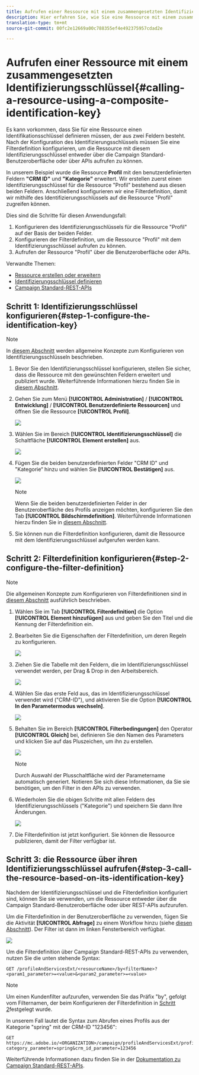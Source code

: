 ```yaml
---
title: Aufrufen einer Ressource mit einem zusammengesetzten Identifizierungsschlüssel
description: Hier erfahren Sie, wie Sie eine Ressource mit einem zusammengesetzten Identifizierungsschlüssel aufrufen.
translation-type: tm+mt
source-git-commit: 00fc2e12669a00c788355ef4e492375957cdad2e

---
```



# Aufrufen einer Ressource mit einem zusammengesetzten Identifizierungsschlüssel{#calling-a-resource-using-a-composite-identification-key}

Es kann vorkommen, dass Sie für eine Ressource einen Identifikationsschlüssel definieren müssen, der aus zwei Feldern besteht. Nach der Konfiguration des Identifizierungsschlüssels müssen Sie eine Filterdefinition konfigurieren, um die Ressource mit diesem Identifizierungsschlüssel entweder über die Campaign Standard-Benutzeroberfläche oder über APIs aufrufen zu können.

In unserem Beispiel wurde die Ressource **Profil** mit den benutzerdefinierten Feldern **"CRM ID"** und **"Kategorie"** erweitert. Wir erstellen zuerst einen Identifizierungsschlüssel für die Ressource "Profil" bestehend aus diesen beiden Feldern. Anschließend konfigurieren wir eine Filterdefinition, damit wir mithilfe des Identifizierungsschlüssels auf die Ressource "Profil" zugreifen können.

Dies sind die Schritte für diesen Anwendungsfall:

1. Konfigurieren des Identifizierungsschlüssels für die Ressource "Profil" auf der Basis der beiden Felder.
1. Konfigurieren der Filterdefinition, um die Ressource "Profil" mit dem Identifizierungsschlüssel aufrufen zu können.
1. Aufrufen der Ressource "Profil" über die Benutzeroberfläche oder APIs.

Verwandte Themen:

* [Ressource erstellen oder erweitern](../../developing/using/creating-or-extending-the-resource.md)
* [Identifizierungsschlüssel definieren ](../../developing/using/configuring-the-resource-s-data-structure.md#defining-identification-keys)
* [Campaign Standard-REST-APIs](https://final-docs.campaign.adobe.com/doc/standard/en/api/ACS_API.html)

## Schritt 1: Identifizierungsschlüssel konfigurieren{#step-1-configure-the-identification-key}

>[!NOTE]
> In [diesem Abschnitt](../../developing/using/configuring-the-resource-s-data-structure.md#defining-identification-keys) werden allgemeine Konzepte zum Konfigurieren von Identifizierungsschlüsseln beschrieben.

1. Bevor Sie den Identifizierungsschlüssel konfigurieren, stellen Sie sicher, dass die Ressource mit den gewünschten Feldern erweitert und publiziert wurde. Weiterführende Informationen hierzu finden Sie in [diesem Abschnitt](../../developing/using/creating-or-extending-the-resource.md).

1. Gehen Sie zum Menü **[!UICONTROL Administration]** / **[!UICONTROL Entwicklung]** / **[!UICONTROL Benutzerdefinierte Ressourcen]** und öffnen Sie die Ressource **[!UICONTROL Profil]**.

   ![](assets/uc_idkey1.png)

1. Wählen Sie im Bereich **[!UICONTROL Identifizierungsschlüssel]** die Schaltfläche **[!UICONTROL Element erstellen]** aus.

   ![](assets/uc_idkey2.png)

1. Fügen Sie die beiden benutzerdefinierten Felder "CRM ID" und "Kategorie“ hinzu und wählen Sie **[!UICONTROL Bestätigen]** aus.

   ![](assets/uc_idkey3.png)

   >[!NOTE]
   > Wenn Sie die beiden benutzerdefinierten Felder in der Benutzeroberfläche des Profils anzeigen möchten, konfigurieren Sie den Tab **[!UICONTROL Bildschirmdefinition]**. Weiterführende Informationen hierzu finden Sie in [diesem Abschnitt](../../developing/using/configuring-the-screen-definition.md).

1. Sie können nun die Filterdefinition konfigurieren, damit die Ressource mit dem Identifizierungsschlüssel aufgerufen werden kann.

## Schritt 2: Filterdefinition konfigurieren{#step-2-configure-the-filter-definition}

>[!NOTE]
> Die allgemeinen Konzepte zum Konfigurieren von Filterdefinitionen sind in [diesem Abschnitt](../../developing/using/configuring-filter-definition.md) ausführlich beschrieben.

1. Wählen Sie im Tab **[!UICONTROL Filterdefinition]** die Option **[!UICONTROL Element hinzufügen]** aus und geben Sie den Titel und die Kennung der Filterdefinition ein.

1. Bearbeiten Sie die Eigenschaften der Filterdefinition, um deren Regeln zu konfigurieren.

   ![](assets/uc_idkey4.png)

1. Ziehen Sie die Tabelle mit den Feldern, die im Identifizierungsschlüssel verwendet werden, per Drag &amp; Drop in den Arbeitsbereich.

   ![](assets/uc_idkey5.png)

1. Wählen Sie das erste Feld aus, das im Identifizierungsschlüssel verwendet wird ("CRM-ID"), und aktivieren Sie die Option **[!UICONTROL In den Parametermodus wechseln]**.

   ![](assets/uc_idkey6.png)

1. Behalten Sie im Bereich **[!UICONTROL Filterbedingungen]** den Operator **[!UICONTROL Gleich]** bei, definieren Sie den Namen des Parameters und klicken Sie auf das Pluszeichen, um ihn zu erstellen.

   ![](assets/uc_idkey7.png)

   >[!NOTE]
   > Durch Auswahl der Plusschaltfläche wird der Parametername automatisch generiert. Notieren Sie sich diese Informationen, da Sie sie benötigen, um den Filter in den APIs zu verwenden.

1. Wiederholen Sie die obigen Schritte mit allen Feldern des Identifizierungsschlüssels ("Kategorie") und speichern Sie dann Ihre Änderungen.

   ![](assets/uc_idkey8.png)

1. Die Filterdefinition ist jetzt konfiguriert. Sie können die Ressource publizieren, damit der Filter verfügbar ist.

## Schritt 3: die Ressource über ihren Identifizierungsschlüssel aufrufen{#step-3-call-the-resource-based-on-its-identification-key}

Nachdem der Identifizierungsschlüssel und die Filterdefinition konfiguriert sind, können Sie sie verwenden, um die Ressource entweder über die Campaign Standard-Benutzeroberfläche oder über REST-APIs aufzurufen.

Um die Filterdefinition in der Benutzeroberfläche zu verwenden, fügen Sie die Aktivität **[!UICONTROL Abfrage]** zu einem Workflow hinzu (siehe [diesen Abschnitt](../../automating/using/query.md)). Der Filter ist dann im linken Fensterbereich verfügbar.

![](assets/uc_idkey9.png)

Um die Filterdefinition über Campaign Standard-REST-APIs zu verwenden, nutzen Sie die unten stehende Syntax:

```
GET /profileAndServicesExt/<resourceName>/by<filterName>?<param1_parameter>=<value>&<param2_parameter>=<value>
```

>[!NOTE]
>Um einen Kundenfilter aufzurufen, verwenden Sie das Präfix "by", gefolgt vom Filternamen, der beim Konfigurieren der Filterdefinition in [Schritt 2](../../developing/using/uc-calling-resource-id-key.md#step-2-configure-the-filter-definition)festgelegt wurde.

In unserem Fall lautet die Syntax zum Abrufen eines Profils aus der Kategorie "spring" mit der CRM-ID "123456":

```
GET https://mc.adobe.io/<ORGANIZATION>/campaign/profileAndServicesExt/profile/byidentification_key?category_parameter=spring&crm_id_parameter=123456
```

Weiterführende Informationen dazu finden Sie in der [Dokumentation zu Campaign Standard-REST-APIs](https://final-docs.campaign.adobe.com/doc/standard/en/api/ACS_API.html#filtering).